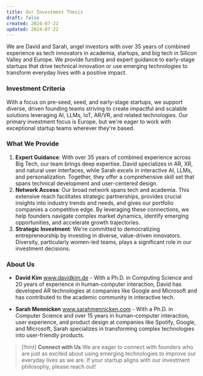 ```yaml
---
title: Our Investment Thesis
draft: false
created: 2024-07-22
updated: 2024-07-22
---
```


We are David and Sarah, angel investors with over 35 years of combined experience as tech innovators in academia, startups, and big tech in Silicon Valley and Europe. We provide funding and expert guidance to early-stage startups that drive technical innovation or use emerging technologies to transform everyday lives with a positive impact.
### Investment Criteria
With a focus on pre-seed, seed, and early-stage startups, we support diverse, driven founding teams striving to create impactful and scalable solutions leveraging AI, LLMs, IoT, AR/VR, and related technologies. Our primary investment focus is Europe, but we're eager to work with exceptional startup teams wherever they're based.
### What We Provide
1. **Expert Guidance**: With over 35 years of combined experience across Big Tech, our team brings deep expertise. David specializes in AR, XR, and natural user interfaces, while Sarah excels in interactive AI, LLMs, and personalization. Together, they offer a comprehensive skill set that spans technical development and user-centered design.
2. **Network Access**: Our broad network spans tech and academia. This extensive reach facilitates strategic partnerships, provides crucial insights into industry trends and needs, and gives our portfolio companies a competitive edge. By leveraging these connections, we help founders navigate complex market dynamics, identify emerging opportunities, and accelerate growth trajectories.
3. **Strategic Investment**:  We're committed to democratizing entrepreneurship by investing in diverse, value-driven innovators. Diversity, particularly women-led teams, plays a significant role in our investment decisions.

### About Us
- **David Kim** www.davidkim.de -
  With a Ph.D. in Computing Science and 20 years of experience in human-computer interaction, David has developed AR technologies at companies like Google and Microsoft and has contributed to the academic community in interactive tech.
  
- **Sarah Mennicken** www.sarahmennicken.com -
  With a Ph.D. in Computer Science and over 15 years in human-computer interaction, user experience, and product design at companies like Spotify, Google, and Microsoft, Sarah specializes in transforming complex technologies into user-friendly products.
  
>[!hint] **Connect with Us**
>We are eager to connect with founders who are just as excited about using emerging technologies to improve our everyday lives as we are. If your startup aligns with our investment philosophy, please reach out!
